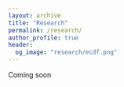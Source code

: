 ```yaml
---
layout: archive
title: "Research"
permalink: /research/
author_profile: true
header:
  og_image: "research/ecdf.png"
---
```


Coming soon